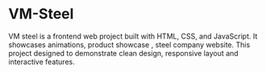 # VM-Steel
VM steel is a frontend web project built with HTML, CSS, and JavaScript. It showcases animations, product showcase , steel company website. This project designed to demonstrate clean design, responsive layout and interactive features.
